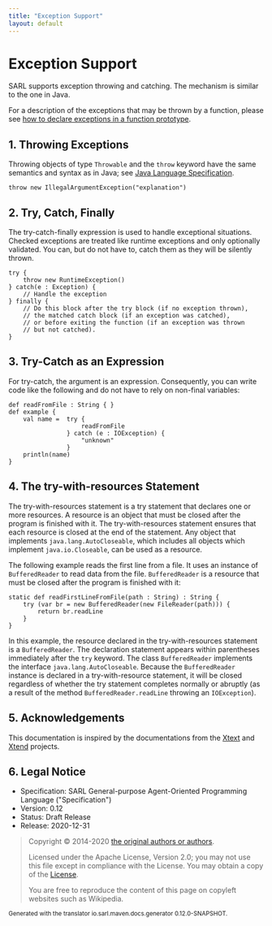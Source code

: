 ```yaml
---
title: "Exception Support"
layout: default
---
```


# Exception Support

SARL supports exception throwing and catching. The mechanism is similar to the one in Java.

For a description of the exceptions that may be thrown by a function,
please see [how to declare exceptions in a function prototype](./FuncDecls.html#declare-exceptions-in-the-function-prototype).


## 1. Throwing Exceptions

Throwing objects of type `Throwable` and the `throw` keyword have the same semantics and syntax as in Java; see
[Java Language Specification](http://docs.oracle.com/javase/specs/jls/se7/html/jls-14.html#jls-14.18). 

```sarl
throw new IllegalArgumentException("explanation")
```



## 2. Try, Catch, Finally

The try-catch-finally expression is used to handle exceptional situations. 
Checked exceptions are treated like runtime exceptions and only optionally 
validated. You can, but do not have to, catch them as they will be silently thrown. 

```sarl
try {
	throw new RuntimeException()
} catch(e : Exception) {
	// Handle the exception
} finally {
	// Do this block after the try block (if no exception thrown), 
	// the matched catch block (if an exception was catched),
	// or before exiting the function (if an exception was thrown
	// but not catched).
}
```



## 3. Try-Catch as an Expression

For try-catch, the argument is an expression. Consequently, you can
write code like the following and do not have to rely on
non-final variables: 

```sarl
def readFromFile : String { } 
def example {
	val name =	try {
					readFromFile
				} catch (e : IOException) {
					"unknown"
				}
	println(name)
}
```



## 4. The try-with-resources Statement

The try-with-resources statement is a try statement that declares one or more resources. A resource
is an object that must be closed after the program is finished with it. The try-with-resources
statement ensures that each resource is closed at the end of the statement. Any object that
implements `java.lang.AutoCloseable`, which includes all objects which implement `java.io.Closeable`,
can be used as a resource.

The following example reads the first line from a file. It uses an instance of `BufferedReader`
to read data from the file. `BufferedReader` is a resource that must be closed after the
program is finished with it:

```sarl
static def readFirstLineFromFile(path : String) : String {
	try (var br = new BufferedReader(new FileReader(path))) {
		return br.readLine
	}
}
```




In this example, the resource declared in the try-with-resources statement is a `BufferedReader`.
The declaration statement appears within parentheses immediately after the `try` keyword.
The class `BufferedReader` implements the interface `java.lang.AutoCloseable`.
Because the `BufferedReader` instance is declared in a try-with-resource statement, it will be
closed regardless of whether the try statement completes normally or abruptly (as a result of the method
`BufferedReader.readLine` throwing an `IOException`).



## 5. Acknowledgements

This documentation is inspired by the documentations from the
[Xtext](https://www.eclipse.org/Xtext/documentation.html) and
[Xtend](https://www.eclipse.org/xtend/documentation.html) projects.

## 6. Legal Notice

* Specification: SARL General-purpose Agent-Oriented Programming Language ("Specification")
* Version: 0.12
* Status: Draft Release
* Release: 2020-12-31

> Copyright &copy; 2014-2020 [the original authors or authors](http://www.sarl.io/about/index.html).
>
> Licensed under the Apache License, Version 2.0;
> you may not use this file except in compliance with the License.
> You may obtain a copy of the [License](http://www.apache.org/licenses/LICENSE-2.0).
>
> You are free to reproduce the content of this page on copyleft websites such as Wikipedia.

<small>Generated with the translator io.sarl.maven.docs.generator 0.12.0-SNAPSHOT.</small>
